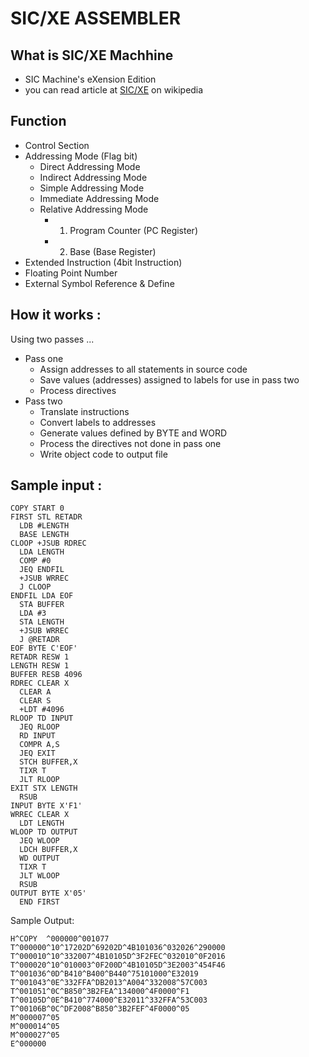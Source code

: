 # SIC/XE ASSEMBLER
##  What is SIC/XE Machhine
* SIC Machine's eXension Edition
* you can read article at [SIC/XE](https://en.wikipedia.org/wiki/Simplified_Instructional_Computer) on wikipedia
## Function
* Control Section
* Addressing Mode (Flag bit)
  * Direct Addressing Mode
  * Indirect Addressing Mode
  * Simple Addressing Mode
  * Immediate Addressing Mode
  * Relative Addressing Mode
    *   1. Program Counter (PC Register)
    *   2. Base (Base Register)
* Extended Instruction (4bit Instruction)
* Floating Point Number
* External Symbol Reference & Define

## How it works :
Using two passes ...
* Pass one
  * Assign addresses to all statements in source code
  * Save values (addresses) assigned to labels for use in pass two
  * Process directives
* Pass two
  * Translate instructions
  * Convert labels to addresses
  * Generate values defined by BYTE and WORD
  * Process the directives not done in pass one
  * Write object code to output file
## Sample input :
````
COPY START 0
FIRST STL RETADR
  LDB #LENGTH
  BASE LENGTH
CLOOP +JSUB RDREC
  LDA LENGTH
  COMP #0
  JEQ ENDFIL
  +JSUB WRREC
  J CLOOP
ENDFIL LDA EOF
  STA BUFFER
  LDA #3
  STA LENGTH
  +JSUB WRREC
  J @RETADR
EOF BYTE C'EOF'
RETADR RESW 1
LENGTH RESW 1
BUFFER RESB 4096
RDREC CLEAR X
  CLEAR A
  CLEAR S
  +LDT #4096
RLOOP TD INPUT
  JEQ RLOOP
  RD INPUT
  COMPR A,S
  JEQ EXIT
  STCH BUFFER,X
  TIXR T
  JLT RLOOP
EXIT STX LENGTH
  RSUB   
INPUT BYTE X'F1'
WRREC CLEAR X
  LDT LENGTH
WLOOP TD OUTPUT
  JEQ WLOOP
  LDCH BUFFER,X
  WD OUTPUT
  TIXR T
  JLT WLOOP
  RSUB  
OUTPUT BYTE X'05'
  END FIRST   
````

Sample Output: 
````
H^COPY  ^000000^001077
T^000000^10^17202D^69202D^4B101036^032026^290000
T^000010^10^332007^4B10105D^3F2FEC^032010^0F2016
T^000020^10^010003^0F200D^4B10105D^3E2003^454F46
T^001036^0D^B410^B400^B440^75101000^E32019
T^001043^0E^332FFA^DB2013^A004^332008^57C003
T^001051^0C^B850^3B2FEA^134000^4F0000^F1
T^00105D^0E^B410^774000^E32011^332FFA^53C003
T^00106B^0C^DF2008^B850^3B2FEF^4F0000^05
M^000007^05
M^000014^05
M^000027^05
E^000000
````
